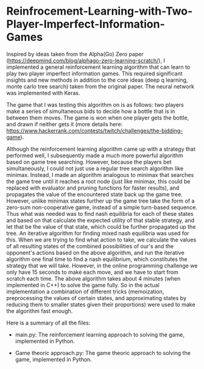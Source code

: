# Reinfrocement-Learning-with-Two-Player-Imperfect-Information-Games
Inspired by ideas taken from the Alpha(Go) Zero paper (https://deepmind.com/blog/alphago-zero-learning-scratch/), I implemented a general reinforcement learning algorithm that can learn to play two player imperfect information games. This required significant insights and new methods in addition to the core ideas (deep q learning, monte carlo tree search) taken from the original paper. The neural network was implemented with Keras.

The game that I was testing this algorithm on is as follows: two players make a series of simultaneous bids to decide how a bottle that is in between them moves. The game is won when one player gets the bottle, and drawn if neither gets it (more details here: https://www.hackerrank.com/contests/twitch/challenges/the-bidding-game).

Although the reinforcement learning algorithm came up with a strategy that performed well, I subsequently made a much more powerful algorithm based on game tree searching. However, because the players bet simultaneously, I could not just use a regular tree search algorithm like minimax. Instead, I made an algorithm analogous to minimax that searches the game tree until it reaches a root node (just like minimax, this could be replaced with evaluator and pruning functions for faster results), and propagates the value of the encountered state back up the game tree. However, unlike minimax states further up the game tree take the form of a zero-sum non-cooperative game, instead of a simple turn-based sequence. Thus what was needed was to find nash equilibria for each of these states and based on that calculate the expected utility of that stable strategy, and let that be the value of that state, which could be further propagated up the tree. An iterative algorithm for finding mixed nash equilibria was used for this. When we are trying to find what action to take, we calculate the values of all resulting states of the combined possibilities of our's and the opponent's actions based on the above algorithm, and run the iterative algorithm one final time to find a nash equilibrium, which constitutes the strategy that we will take. However, in the online programming challenge we only have 15 seconds to make each move, and we have to start from scratch each time. The above algorithm takes about 4 minutes (when implemented in C++) to solve the game fully. So in the actual implementation a combination of different tricks (memoization, preprocessing the values of certain states, and approximating states by reducing them to smaller states given their proportions) were used to make the algorithm fast enough.

Here is a summary of all the files:

* main.py: The reinforcement learning approach to solving the game, implemented in Python.

* Game theoric approach.py: The game theoric approach to solving the game, implemented in Python.


